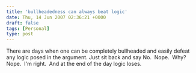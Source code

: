 ```yaml
---
title: 'bullheadedness can always beat logic'
date: Thu, 14 Jun 2007 02:36:21 +0000
draft: false
tags: [Personal]
type: post
---
```


There are days when one can be completely bullheaded and easily defeat any logic posed in the argument. Just sit back and say No.  Nope.  Why? Nope.  I'm right.  And at the end of the day logic loses.